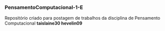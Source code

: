 ### PensamentoComputacional-1-E
Repositório criado para postagem de trabalhos da disciplina de Pensamento Computacional
**taislaine30 hevelin09** 
